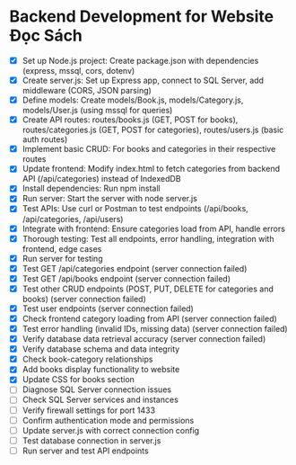 # Backend Development for Website Đọc Sách

- [x] Set up Node.js project: Create package.json with dependencies (express, mssql, cors, dotenv)
- [x] Create server.js: Set up Express app, connect to SQL Server, add middleware (CORS, JSON parsing)
- [x] Define models: Create models/Book.js, models/Category.js, models/User.js (using mssql for queries)
- [x] Create API routes: routes/books.js (GET, POST for books), routes/categories.js (GET, POST for categories), routes/users.js (basic auth routes)
- [x] Implement basic CRUD: For books and categories in their respective routes
- [x] Update frontend: Modify index.html to fetch categories from backend API (/api/categories) instead of IndexedDB
- [x] Install dependencies: Run npm install
- [x] Run server: Start the server with node server.js
- [x] Test APIs: Use curl or Postman to test endpoints (/api/books, /api/categories, /api/users)
- [x] Integrate with frontend: Ensure categories load from API, handle errors
- [x] Thorough testing: Test all endpoints, error handling, integration with frontend, edge cases
- [x] Run server for testing
- [x] Test GET /api/categories endpoint (server connection failed)
- [x] Test GET /api/books endpoint (server connection failed)
- [x] Test other CRUD endpoints (POST, PUT, DELETE for categories and books) (server connection failed)
- [x] Test user endpoints (server connection failed)
- [x] Check frontend category loading from API (server connection failed)
- [x] Test error handling (invalid IDs, missing data) (server connection failed)
- [x] Verify database data retrieval accuracy (server connection failed)
- [x] Verify database schema and data integrity
- [x] Check book-category relationships
- [x] Add books display functionality to website
- [x] Update CSS for books section
- [ ] Diagnose SQL Server connection issues
- [ ] Check SQL Server services and instances
- [ ] Verify firewall settings for port 1433
- [ ] Confirm authentication mode and permissions
- [ ] Update server.js with correct connection config
- [ ] Test database connection in server.js
- [ ] Run server and test API endpoints
